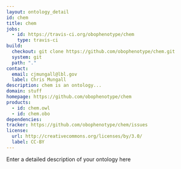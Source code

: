 ```yaml
---
layout: ontology_detail
id: chem
title: chem
jobs:
  - id: https://travis-ci.org/obophenotype/chem
    type: travis-ci
build:
  checkout: git clone https://github.com/obophenotype/chem.git
  system: git
  path: "."
contact:
  email: cjmungall@lbl.gov
  label: Chris Mungall
description: chem is an ontology...
domain: stuff
homepage: https://github.com/obophenotype/chem
products:
  - id: chem.owl
  - id: chem.obo
dependencies:
tracker: https://github.com/obophenotype/chem/issues
license:
  url: http://creativecommons.org/licenses/by/3.0/
  label: CC-BY
---
```


Enter a detailed description of your ontology here
